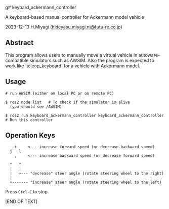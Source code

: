 g# keybard_ackermann_controller

A keyboard-based manual controller for Ackermann model vehicle

2023-12-13 H.Miyagi (hideyasu.miyagi.ni@futu-re.co.jp)

## Abstract

This program allows users to manually move a virtual vehicle in autoware-compatible simulators such as AWSIM.
Also the program is expected to work like 'teleop_keyboard' for a vehicle with Ackermann model.

## Usage

~~~
# run AWSIM (either on local PC or on remote PC)

$ ros2 node list   # To check if the simulator is alive
  (you should see /AWSIM)

$ ros2 run keyboard_ackermann_controller keyboard_ackermann_controller   # Run this controller

~~~

Operation Keys
--------------

~~~
    i     <--- increase forward speed (or decrease backward speed)
  j   l
    ,     <--- increase backward speed (or decrease forward speed)

  ^   ^
  |   |
  |   +--- "decrease" steer angle (rotate steering wheel to the right)
  | 
  +------- "increase" steer angle (rotate steering wheel to the left)

~~~~

Press `Ctrl-C` to stop.

[END OF TEXT]



